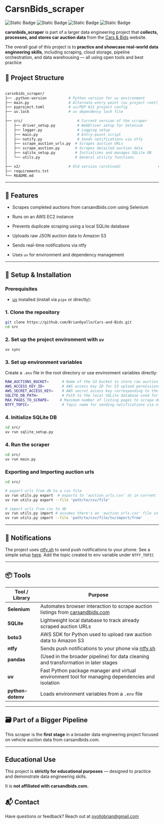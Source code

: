 # CarsnBids_scraper
![Static Badge](https://img.shields.io/badge/Python-3.13%2B-blue.svg) ![Static Badge](https://img.shields.io/badge/Pandas-2.3%2B-blue.svg) ![Static Badge](https://img.shields.io/badge/Selenium-4.33%2B-green.svg) ![Static Badge](https://img.shields.io/badge/SQLite-blue.svg)

**carsnbids_scraper** is part of a larger data engineering project that **collects, processes, and stores car auction data** from the [Cars & Bids](https://carsandbids.com) website.

The overall goal of this project is to **practice and showcase real-world data engineering skills**, including scraping, cloud storage, pipeline orchestration, and data warehousing — all using open tools and best practice

## 📌 Project Structure

```bash

carsnbids_scraper/
├── .python-version          # Python version for uv environment
├── main.py                  # Alternate entry point (uv project root)
├── pyproject.toml           # uv/PEP 621 project config
├── uv.lock                  # uv dependency lock file
│
├── src/                         # Current version of the scraper
│   ├── driver_setup.py          # WebDriver setup for Selenium
│   ├── logger.py                # Logging setup
│   ├── main.py                  # Entry-point script
│   ├── notify.py                # Sends notifications via ntfy
│   ├── scrape_auction_urls.py  # Scrapes auction URLs
│   ├── scrape_auction.py       # Scrapes detailed auction data
│   ├── sqlite_setup.py         # Initializes and manages SQLite DB
│   └── utils.py                # General utility functions
│
├── v2/                      # Old version (archived)                 # Entry-point script for v2
├── requirements.txt
└── README.md
```

---

## 🚀 Features

- Scrapes completed auctions from carsandbids.com using Selenium
  
- Runs on an AWS EC2 instance
  
- Prevents duplicate scraping using a local SQLite database
  
- Uploads raw JSON auction data to Amazon S3
  
- Sends real-time notifications via ntfy
  
- Uses `uv` for environment and dependency management
  

---

## 🔧 Setup & Installation

### Prerequisites

- [uv](https://docs.astral.sh/uv/getting-started/installation/#standalone-installer) installed (install via `pipx` or directly):
  

### 1. Clone the repository

```bash
git clone https://github.com/BrianOyollo/Cars-and-Bids.git
cd src
```

### 2. Set up the project environment with `uv`

```bash
uv sync
```

### 3. Set up environment variables

Create a `.env` file in the root directory or use environment variables directly:

```bash
RAW_AUCTIONS_BUCKET=      # Name of the S3 bucket to store raw auction data
AWS_ACCESS_KEY_ID=        # AWS access key ID for S3 upload permissions
AWS_SECRET_ACCESS_KEY=    # AWS secret access key corresponding to the access key ID
SQLITE_DB_PATH=           # Path to the local SQLite database used for tracking scraped URLs. Defaults to carsnbids.db
MAX_PAGES_TO_SCRAPE=     # Maximum number of listing pages to scrape during a run. Default is 6
NTFY_TOPIC=               # Topic name for sending notifications via ntfy.sh (https://docs.ntfy.sh/)
```

### 4. Initialize SQLite DB

```bash
cd src/
uv run sqlite_setup.py
```

### 4. Run the scraper

```bash
cd src/
uv run main.py
```

### Exporting and Importing auction urls

```bash
cd src/

# export urls from db to a csv file
uv run utils.py export  # exports to 'auction_urls.csv' at in current  dir
uv run utils.py export --file 'path/to/csv/file'

# import urls from csv to db
uv run utils.py import # assumes there's an 'auction_urls.csv' file in current dir
uv run utils.py import --file 'path/to/csv/file/to/import/from'
```

---

## 📲 Notifications

The project uses [ntfy.sh](https://ntfy.sh) to send push notifications to your phone. See a simple setup [here](https://docs.ntfy.sh/). Add the topic created to env variable under `NTFY_TOPIC`

---

## 📦 Tools

| Tool / Library | Purpose |
| --- | --- |
| **Selenium** | Automates browser interaction to scrape auction listings from [carsandbids.com](https://carsandbids.com) |
| **SQLite** | Lightweight local database to track already scraped auction URLs |
| **boto3** | AWS SDK for Python used to upload raw auction data to Amazon S3 |
| **ntfy** | Sends push notifications to your phone via [ntfy.sh](https://ntfy.sh) |
| **pandas** | (Used in the broader pipeline) for data cleaning and transformation in later stages |
| **uv** | Fast Python package manager and virtual environment tool for managing dependencies and isolation |
| **python-dotenv** | Loads environment variables from a `.env` file |

---

## 🗃️ Part of a Bigger Pipeline

This scraper is the **first stage** in a broader data engineering project focused on vehicle auction data from carsandbids.com.

---

## Educational Use

This project is **strictly for educational purposes** — designed to practice and demonstrate data engineering skills.

It is **not affiliated with carsandbids.com.**

## 📬 Contact

Have questions or feedback? Reach out at [oyollobrian@gmail.com](oyollobrian@gmail.com)